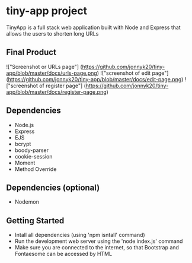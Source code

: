 # tiny-app project

TinyApp is a full stack web application built with Node and Express that allows the users to shorten long URLs 

## Final Product

!["Screenshot or URLs page"] (https://github.com/jonnyk20/tiny-app/blob/master/docs/urls-page.png)
!["screenshot of edit page"] (https://github.com/jonnyk20/tiny-app/blob/master/docs/edit-page.png)
!["screenshot of register page"] (https://github.com/jonnyk20/tiny-app/blob/master/docs/register-page.png)

## Dependencies
- Node.js
- Express
- EJS
- bcrypt
- boody-parser
- cookie-session
- Moment
- Method Override

## Dependencies (optional)
- Nodemon 

## Getting Started
- Intall all dependencies (using 'npm isntall' command)
- Run the development web server using the 'node index.js' command
- Make sure you are connected to the internet, so that Bootstrap and Fontaesome can be accessed by HTML